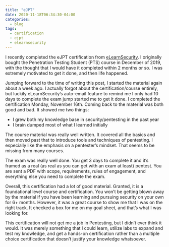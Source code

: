 ```yaml
---
title: "eJPT"
date: 2020-11-18T06:34:30-04:00
categories:
  - blog
tags:
  - certification
  - ejpt
  - elearnsecurity
---
```


I recently completed the eJPT certification from [eLearnSecurity][els]. I originally bought the Penetration Testing Student (PTS) course in December of 2019, with the thought that I would have it completed within 2 months or so. I was extremely motivated to get it done, and then life happened.

Jumping forward to the time of writing this post, I started the material again about a week ago. I actually forgot about the certification/course entirely, but luckily eLearnSecurity’s auto-email feature to remind me I only had 10 days to complete the exam jump started me to get it done. I completed the certification Monday, November 16th. Coming back to the material was both good and bad. It showed me two things:

- I grew both my knowledge base in security/pentesting in the past year
- I brain dumped most of what I learned initially

The course material was really well written. It covered all the basics and then moved past that to introduce tools and techniques of pentesting. I especially like the emphasis on a pentester’s mindset. That seems to be missing from many courses.

The exam was really well done. You get 3 days to complete it and it’s framed as a real (as real as you can get with an exam at least) pentest. You are sent a PDF with scope, requirements, rules of engagement, and everything else you need to complete the exam.

Overall, this certification had a lot of good material. Granted, it is a foundational level course and certification. You won’t be getting blown away by the material if you have been learning and pursuing security on your own for 6+ months. However, it was a great course to show me that I was on the right track. It checked a box for me on my goal sheet, and that’s what I was looking for.

This certification will not get me a job in Pentesting, but I didn’t ever think it would. It was merely something that I could learn, utilize labs to expand and test my knowledge, and get a hands-on certification rather than a multiple choice certification that doesn’t justify your knowledge whatsoever.

[els]: https://security.ine.com